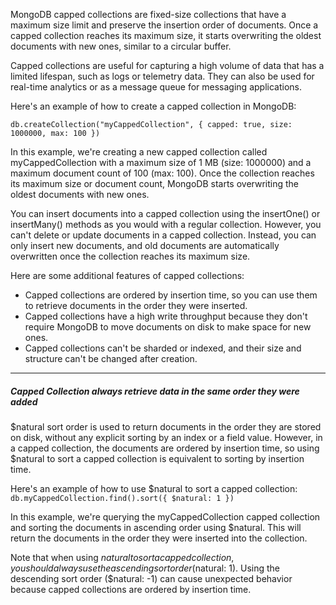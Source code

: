 MongoDB capped collections are fixed-size collections that have a maximum size limit and preserve the insertion order of documents. Once a capped collection reaches its maximum size, it starts overwriting the oldest documents with new ones, similar to a circular buffer.

Capped collections are useful for capturing a high volume of data that has a limited lifespan, such as logs or telemetry data. They can also be used for real-time analytics or as a message queue for messaging applications.

Here's an example of how to create a capped collection in MongoDB:

`db.createCollection("myCappedCollection", { capped: true, size: 1000000, max: 100 })`

In this example, we're creating a new capped collection called myCappedCollection with a maximum size of 1 MB (size: 1000000) and a maximum document count of 100 (max: 100). Once the collection reaches its maximum size or document count, MongoDB starts overwriting the oldest documents with new ones.

You can insert documents into a capped collection using the insertOne() or insertMany() methods as you would with a regular collection. However, you can't delete or update documents in a capped collection. Instead, you can only insert new documents, and old documents are automatically overwritten once the collection reaches its maximum size.

Here are some additional features of capped collections:

- Capped collections are ordered by insertion time, so you can use them to retrieve documents in the order they were inserted.
- Capped collections have a high write throughput because they don't require MongoDB to move documents on disk to make space for new ones.
- Capped collections can't be sharded or indexed, and their size and structure can't be changed after creation.

---

##### Capped Collection always retrieve data in the same order they were added

$natural sort order is used to return documents in the order they are stored on disk, without any explicit sorting by an index or a field value. However, in a capped collection, the documents are ordered by insertion time, so using $natural to sort a capped collection is equivalent to sorting by insertion time.

Here's an example of how to use $natural to sort a capped collection:
`db.myCappedCollection.find().sort({ $natural: 1 })`

In this example, we're querying the myCappedCollection capped collection and sorting the documents in ascending order using $natural. This will return the documents in the order they were inserted into the collection.

Note that when using $natural to sort a capped collection, you should always use the ascending sort order ($natural: 1). Using the descending sort order ($natural: -1) can cause unexpected behavior because capped collections are ordered by insertion time.
